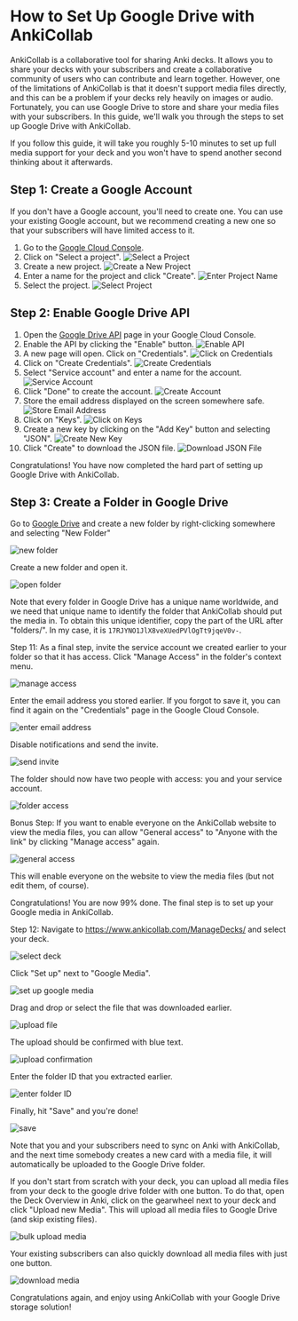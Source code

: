 # How to Set Up Google Drive with AnkiCollab

AnkiCollab is a collaborative tool for sharing Anki decks. It allows you to share your decks with your subscribers and create a collaborative community of users who can contribute and learn together. However, one of the limitations of AnkiCollab is that it doesn't support media files directly, and this can be a problem if your decks rely heavily on images or audio. Fortunately, you can use Google Drive to store and share your media files with your subscribers. In this guide, we'll walk you through the steps to set up Google Drive with AnkiCollab.

If you follow this guide, it will take you roughly 5-10 minutes to set up full media support for your deck and you won't have to spend another second thinking about it afterwards.
## Step 1: Create a Google Account

If you don't have a Google account, you'll need to create one. You can use your existing Google account, but we recommend creating a new one so that your subscribers will have limited access to it.

1. Go to the [Google Cloud Console](https://console.cloud.google.com/).
2. Click on "Select a project".
   ![Select a Project](https://i.imgur.com/RvxABbx.png)
3. Create a new project.
   ![Create a New Project](https://i.imgur.com/SQgWopA.png)
4. Enter a name for the project and click "Create".
   ![Enter Project Name](https://i.imgur.com/VwCB82r.png)
5. Select the project.
   ![Select Project](https://i.imgur.com/4lZ8MEl.png)

## Step 2: Enable Google Drive API

1. Open the [Google Drive API](https://console.cloud.google.com/marketplace/product/google/drive.googleapis.com) page in your Google Cloud Console.
2. Enable the API by clicking the "Enable" button.
   ![Enable API](https://i.imgur.com/PatVe37.png)
3. A new page will open. Click on "Credentials".
   ![Click on Credentials](https://i.imgur.com/E94wiUk.png)
4. Click on "Create Credentials".
   ![Create Credentials](https://i.imgur.com/l6k28rb.png)
5. Select "Service account" and enter a name for the account.
   ![Service Account](https://i.imgur.com/OCjwYCe.png)
6. Click "Done" to create the account.
   ![Create Account](https://i.imgur.com/TokyLe4.png)
7. Store the email address displayed on the screen somewhere safe.
   ![Store Email Address](https://i.imgur.com/7QHcuaL.png)
8. Click on "Keys".
   ![Click on Keys](https://i.imgur.com/r4fC6sD.png)
9. Create a new key by clicking on the "Add Key" button and selecting "JSON".
   ![Create New Key](https://i.imgur.com/0fAxJ7S.png)
10. Click "Create" to download the JSON file.
    ![Download JSON File](https://i.imgur.com/ZnYi9nZ.png)

Congratulations! You have now completed the hard part of setting up Google Drive with AnkiCollab.

## Step 3: Create a Folder in Google Drive

Go to [Google Drive](https://drive.google.com/) and create a new folder by right-clicking somewhere and selecting "New Folder"

![new folder](https://i.imgur.com/vz7NcgR.png)

Create a new folder and open it.

![open folder](https://i.imgur.com/kClktlZ.png)

Note that every folder in Google Drive has a unique name worldwide, and we need that unique name to identify the folder that AnkiCollab should put the media in. To obtain this unique identifier, copy the part of the URL after "folders/". In my case, it is `17RJYNO1JlX8veXUedPVlOgTt9jqeV0v-`.

Step 11:
As a final step, invite the service account we created earlier to your folder so that it has access. Click "Manage Access" in the folder's context menu.

![manage access](https://i.imgur.com/dSiPNaB.png)

Enter the email address you stored earlier. If you forgot to save it, you can find it again on the "Credentials" page in the Google Cloud Console.

![enter email address](https://i.imgur.com/ly6FaPo.png)

Disable notifications and send the invite.

![send invite](https://i.imgur.com/3KlT786.png)

The folder should now have two people with access: you and your service account.

![folder access](https://i.imgur.com/rAzqXVe.png)

Bonus Step:
If you want to enable everyone on the AnkiCollab website to view the media files, you can allow "General access" to "Anyone with the link" by clicking "Manage access" again.

![general access](https://i.imgur.com/BTM5uJM.png)

This will enable everyone on the website to view the media files (but not edit them, of course).

Congratulations! You are now 99% done. The final step is to set up your Google media in AnkiCollab.

Step 12:
Navigate to https://www.ankicollab.com/ManageDecks/ and select your deck.

![select deck](https://i.imgur.com/TnAcIWI.png)

Click "Set up" next to "Google Media".

![set up google media](https://i.imgur.com/0hykjyP.png)

Drag and drop or select the file that was downloaded earlier.

![upload file](https://i.imgur.com/DdUpkSx.png)

The upload should be confirmed with blue text.

![upload confirmation](https://i.imgur.com/0VX59vb.png)

Enter the folder ID that you extracted earlier.

![enter folder ID](https://i.imgur.com/e5VZu76.png)

Finally, hit "Save" and you're done!

![save](https://i.imgur.com/U19pSVV.png)

Note that you and your subscribers need to sync on Anki with AnkiCollab, and the next time somebody creates a new card with a media file, it will automatically be uploaded to the Google Drive folder.

If you don't start from scratch with your deck, you can upload all media files from your deck to the google drive folder with one button.
To do that, open the Deck Overview in Anki, click on the gearwheel next to your deck and click "Upload new Media". This will upload all media files to Google Drive (and skip existing files).

![bulk upload media](https://i.imgur.com/n6ve0DH.png)


Your existing subscribers can also quickly download all media files with just one button.

![download media](https://i.imgur.com/mQ2fc7t.png)

Congratulations again, and enjoy using AnkiCollab with your Google Drive storage solution!
